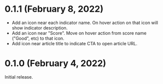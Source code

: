 # 0.1.1 (February 8, 2022)

- Add an icon near each indicator name. On hover action on that icon will show indicator description.
- Add an icon near "Score". Move on hover action from score name ("Good", etc) to that icon.
- Add icon near article title to indicate CTA to open article URL.

# 0.1.0 (February 4, 2022)

Initial release.
